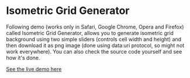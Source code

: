 Isometric Grid Generator
==================

Following demo (works only in Safari, Google Chrome, Opera and Firefox) called Isometric Grid Generator,
allows you to generate isometric grid background using two simple sliders (controls cell width and height)
and then download it as png image (done using data:uri protocol, so might not work everywhere).
You can also check the source code yourself and see how it's done.

[See the live demo here](http://angrycoding.github.com/iso-grid-generator/)